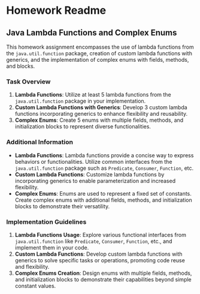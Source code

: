 # Homework Readme

## Java Lambda Functions and Complex Enums

This homework assignment encompasses the use of lambda functions from the `java.util.function` package, creation of custom lambda functions with generics, and the implementation of complex enums with fields, methods, and blocks.

### Task Overview

1. **Lambda Functions**: Utilize at least 5 lambda functions from the `java.util.function` package in your implementation.
2. **Custom Lambda Functions with Generics**: Develop 3 custom lambda functions incorporating generics to enhance flexibility and reusability.
3. **Complex Enums**: Create 5 enums with multiple fields, methods, and initialization blocks to represent diverse functionalities.

### Additional Information

- **Lambda Functions**: Lambda functions provide a concise way to express behaviors or functionalities. Utilize common interfaces from the `java.util.function` package such as `Predicate`, `Consumer`, `Function`, etc.
- **Custom Lambda Functions**: Customize lambda functions by incorporating generics to enable parameterization and increased flexibility.
- **Complex Enums**: Enums are used to represent a fixed set of constants. Create complex enums with additional fields, methods, and initialization blocks to demonstrate their versatility.

### Implementation Guidelines

1. **Lambda Functions Usage**: Explore various functional interfaces from `java.util.function` like `Predicate`, `Consumer`, `Function`, etc., and implement them in your code.
2. **Custom Lambda Functions**: Develop custom lambda functions with generics to solve specific tasks or operations, promoting code reuse and flexibility.
3. **Complex Enums Creation**: Design enums with multiple fields, methods, and initialization blocks to demonstrate their capabilities beyond simple constant values.